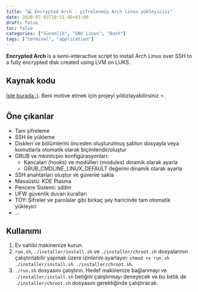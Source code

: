 ```yaml
---
title: "💻 Encrypted Arch - şifrelenmiş Arch Linux yükleyicisi"
date: 2020-07-03T10:51:46+03:00
draft: false
toc: false
categories: ["Güvenlik", "GNU Linux", "Bash"]
tags: ["terminal", "application"]
---
```


**Encrypted Arch** is a semi-interactive script to install Arch Linux over SSH to a fully encrypted disk created using LVM on LUKS. 

## Kaynak kodu
[İşte burada :)](https://github.com/elmsec/encrypted-arch). Beni motive etmek için projeyi yıldızlayabilirsiniz ⭐️.


## Öne çıkanlar
- Tam şifreleme
- SSH ile yükleme
- Diskleri ve bölümlerini önceden oluşturulmuş şablon dosyayla veya komutlarla otomatik olarak biçimlendir/oluştur
- GRUB ve mkinitcpio konfigürasyonları:
    - Kancaları (hooks) ve modülleri (modules) dinamik olarak ayarla
    - GRUB_CMDLINE_LINUX_DEFAULT değerini dinamik olarak ayarla
- SSH anahtarları oluştur ve güvenle sakla
- Masaüstü: KDE Plasma
- Pencere Sistemi: sddm
- UFW güvenlik duvarı kuralları
- TOY: Şifreler ve parolalar gibi birkaç şey haricinde tam otomatik yükleyici
- ...

## Kullanımı
1. Ev sahibi makinenize kurun.
2. `run.sh`, `./installer/install.sh` ve `./installer/chroot.sh` dosyalarının çalıştırılabilir yapmak üzere izinlerini ayarlayın: `chmod +x run.sh ./installer/install.sh ./installer/chroot.sh`.
3. `./run.sh` dosyasını çalıştırın. Hedef makinenize bağlanmayı ve `./installer/install.sh` betiğini çalıştırmayı deneyecek ve bu betik de `./installer/chroot.sh` dosyasını gerektiğinde çalıştıracak. 
